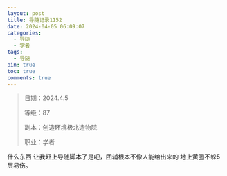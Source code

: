 ```yaml
---
layout: post
title: 导随记录1152
date: 2024-04-05 06:09:07
categories:
  - 导随
  - 学者
tags:
  - 导随
pin: true
toc: true
comments: true
---
```

> 日期：2024.4.5
>
> 等级：87
>
> 副本：创造环境极北造物院
>
> 职业：学者

什么东西 让我赶上导随脚本了是吧，团辅根本不像人能给出来的 地上黄圈不躲5层易伤。